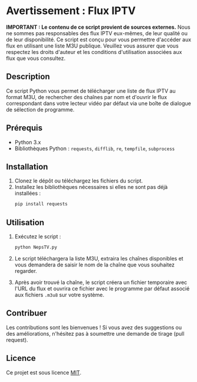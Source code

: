 # Avertissement : Flux IPTV

**IMPORTANT : Le contenu de ce script provient de sources externes.** Nous ne sommes pas responsables des flux IPTV eux-mêmes, de leur qualité ou de leur disponibilité. Ce script est conçu pour vous permettre d'accéder aux flux en utilisant une liste M3U publique. Veuillez vous assurer que vous respectez les droits d'auteur et les conditions d'utilisation associées aux flux que vous consultez.

## Description

Ce script Python vous permet de télécharger une liste de flux IPTV au format M3U, de rechercher des chaînes par nom et d'ouvrir le flux correspondant dans votre lecteur vidéo par défaut via une boîte de dialogue de sélection de programme.

## Prérequis

- Python 3.x
- Bibliothèques Python : `requests`, `difflib`, `re`, `tempfile`, `subprocess`

## Installation

1. Clonez le dépôt ou téléchargez les fichiers du script.
2. Installez les bibliothèques nécessaires si elles ne sont pas déjà installées :
    ```bash
    pip install requests
    ```

## Utilisation

1. Exécutez le script :
    ```bash
    python NepsTV.py
    ```

2. Le script téléchargera la liste M3U, extraira les chaînes disponibles et vous demandera de saisir le nom de la chaîne que vous souhaitez regarder.

3. Après avoir trouvé la chaîne, le script créera un fichier temporaire avec l'URL du flux et ouvrira ce fichier avec le programme par défaut associé aux fichiers `.m3u8` sur votre système.

## Contribuer

Les contributions sont les bienvenues ! Si vous avez des suggestions ou des améliorations, n'hésitez pas à soumettre une demande de tirage (pull request).

## Licence

Ce projet est sous licence [MIT](https://opensource.org/licenses/MIT).
